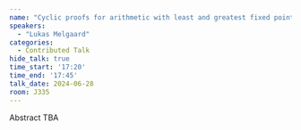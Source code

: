 ```yaml
---
name: "Cyclic proofs for arithmetic with least and greatest fixed points"
speakers:
  - "Lukas Melgaard"
categories:
  - Contributed Talk
hide_talk: true
time_start: '17:20'
time_end: '17:45'
talk_date: 2024-06-28
room: J335
---
```


Abstract TBA
